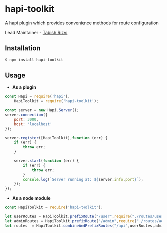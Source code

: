 # hapi-toolkit

A hapi plugin which provides convenience methods for route configuration

Lead Maintainer - [Tabish Rizvi](https://github.com/TabishRizvi)

## Installation

```bash
$ npm install hapi-toolkit
```

## Usage

* **As a plugin**

```js
const Hapi = require('hapi'),
    HapiToolkit = require('hapi-toolkit');

const server = new Hapi.Server();
server.connection({
    port: 3000,
    host: 'localhost'
});

server.register([HapiToolkit],function (err) {
    if (err) {
        throw err;
    }

    server.start(function (err) {
        if (err) {
            throw err;
        }
        console.log(`Server running at: ${server.info.port}`);
    });
});
```

* **As a node module**

```js
const HapiToolkit = require('hapi-toolkit');

let userRoutes = HapiToolkit.prefixRoute("/user",require("./routes/user"));
let adminRoutes = HapiToolkit.prefixRoute("/admin",require("./routes/admin"));
let routes  = HapiToolkit.combineAndPrefixRoutes("/api",userRoutes,adminRoutes);

```

